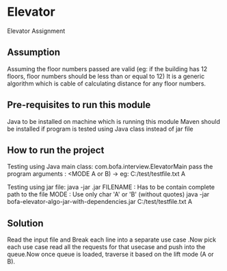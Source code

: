 # Elevator
Elevator Assignment

## Assumption
Assuming the floor numbers passed are valid (eg: if the building has 12 floors, floor numbers should be less than or equal to 12)
It is a generic algorithm which is cable of calculating distance for any floor numbers.

## Pre-requisites to run this module
Java to be installed on machine which is running this module
Maven should be installed if program is tested using Java class instead of jar file

## How to run the project
Testing using Java main class: com.bofa.interview.ElevatorMain
	pass the program arguments : <FILE PATH> <MODE A or B) -> eg: C:/test/testfile.txt A

Testing using jar file: 
java -jar <JarFileName>.jar <FILENAME> <MODE>
	FILENAME : Has to be contain complete path to the file
	MODE : Use only char 'A' or 'B' (without quotes)
java -jar bofa-elevator-algo-jar-with-dependencies.jar C:/test/testfile.txt A

## Solution
Read the input file and Break each line into a separate use case .Now pick each use case read all the requests for that usecase and push into the queue.Now once queue is loaded, traverse it based on the lift mode (A or B).

